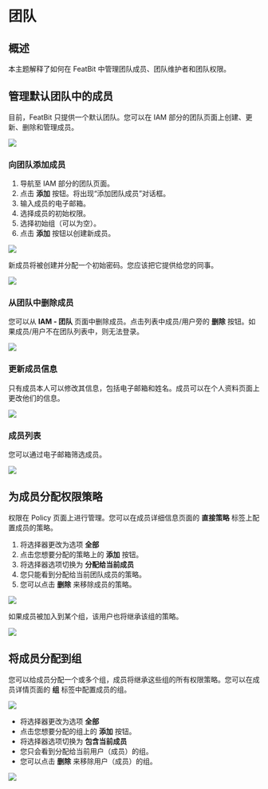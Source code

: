 # 团队

## 概述

本主题解释了如何在 FeatBit 中管理团队成员、团队维护者和团队权限。

## **管理默认团队中的成员**

目前，FeatBit 只提供一个默认团队。您可以在 IAM 部分的团队页面上创建、更新、删除和管理成员。


![](../iam/assets/teams/001.webp)

### 向团队添加成员

1. 导航至 IAM 部分的团队页面。
2. 点击 **添加** 按钮。将出现“添加团队成员”对话框。
3. 输入成员的电子邮箱。
4. 选择成员的初始权限。
5. 选择初始组（可以为空）。
6. 点击 **添加** 按钮以创建新成员。

![](../iam/assets/teams/002.webp)

新成员将被创建并分配一个初始密码。您应该把它提供给您的同事。

![](../iam/assets/teams/003.webp)


### 从团队中删除成员

您可以从 **IAM - 团队** 页面中删除成员。点击列表中成员/用户旁的 **删除** 按钮。如果成员/用户不在团队列表中，则无法登录。

![](../iam/assets/teams/004.webp)

### 更新成员信息

只有成员本人可以修改其信息，包括电子邮箱和姓名。成员可以在个人资料页面上更改他们的信息。

![](../iam/assets/teams/005.webp)

### 成员列表

您可以通过电子邮箱筛选成员。

![](../iam/assets/teams/006.webp)

## 为成员分配权限策略

权限在 Policy 页面上进行管理。您可以在成员详细信息页面的 **直接策略** 标签上配置成员的策略。

1. 将选择器更改为选项 **全部**
2. 点击您想要分配的策略上的 **添加** 按钮。
3. 将选择器选项切换为 **分配给当前成员**
4. 您只能看到分配给当前团队成员的策略。
5. 您可以点击 **删除** 来移除成员的策略。

![](../iam/assets/teams/007.webp)

如果成员被加入到某个组，该用户也将继承该组的策略。

![](../iam/assets/teams/008.webp)

## 将成员分配到组

您可以给成员分配一个或多个组，成员将继承这些组的所有权限策略。您可以在成员详情页面的 **组** 标签中配置成员的组。

![](../iam/assets/teams/009.webp)

* 将选择器更改为选项 **全部**
* 点击您想要分配的组上的 **添加** 按钮。
* 将选择器选项切换为 **包含当前成员**
* 您只会看到分配给当前用户（成员）的组。
* 您可以点击 **删除** 来移除用户（成员）的组。

![](../iam/assets/teams/010.webp)

